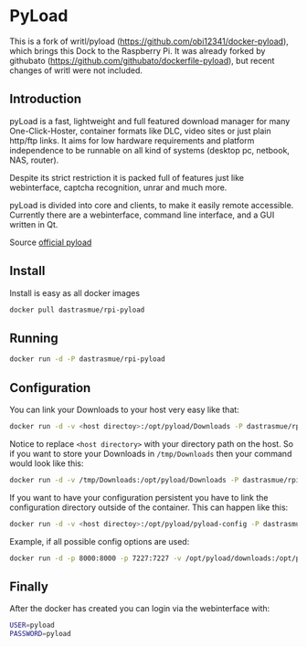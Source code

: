 PyLoad
=========
This is a fork of writl/pyload (https://github.com/obi12341/docker-pyload), which brings this Dock to the Raspberry Pi.
It was already forked by githubato (https://github.com/githubato/dockerfile-pyload), but recent changes of writl were not included.

Introduction
----
pyLoad is a fast, lightweight and full featured download manager for many One-Click-Hoster, container formats like DLC, video sites or just plain http/ftp links. It aims for low hardware requirements and platform independence to be runnable on all kind of systems (desktop pc, netbook, NAS, router).

Despite its strict restriction it is packed full of features just like webinterface, captcha recognition, unrar and much more.

pyLoad is divided into core and clients, to make it easily remote accessible. Currently there are a webinterface, command line interface, and a GUI written in Qt.

Source [official pyload]

Install
----
Install is easy as all docker images

```sh
docker pull dastrasmue/rpi-pyload
```

Running
----

```sh
docker run -d -P dastrasmue/rpi-pyload
```

Configuration
----
You can link your Downloads to your host very easy like that:

```sh
docker run -d -v <host directoy>:/opt/pyload/Downloads -P dastrasmue/rpi-pyload
```
Notice to replace ```<host directory>``` with your directory path on the host. So if you want to store your Downloads in ```/tmp/Downloads``` then your command would look like this:

```sh
docker run -d -v /tmp/Downloads:/opt/pyload/Downloads -P dastrasmue/rpi-pyload
```
If you want to have your configuration persistent you have to link the configuration directory outside of the container. This can happen like this:

```sh
docker run -d -v <host directoy>:/opt/pyload/pyload-config -P dastrasmue/rpi-pyload
```

Example, if all possible config options are used:
```sh
docker run -d -p 8000:8000 -p 7227:7227 -v /opt/pyload/downloads:/opt/pyload/Downloads -v /opt/pyload/config:/opt/pyload/pyload-config --name pyload dastrasmue/rpi-pyload
```


Finally
----
After the docker has created you can login via the webinterface with:

```sh
USER=pyload
PASSWORD=pyload
```


[official pyload]:http://pyload.org/

